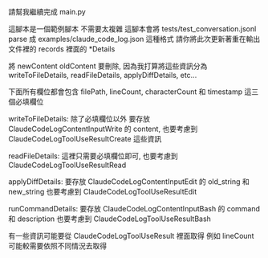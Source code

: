 請幫我繼續完成 main.py

這腳本是一個範例腳本 不需要太複雜
這腳本會將 tests/test_conversation.jsonl parse ​成 examples/claude_code_log.json 這種格式
請你將此次更新著重在輸出文件裡的 records 裡面的 *Details

將 newContent oldContent 要刪除, 因為我打算將這些資訊分為 writeToFileDetails, readFileDetails, applyDiffDetails, etc...

下面所有欄位都會包含 filePath, lineCount, characterCount 和 timestamp 這三個必填欄位

writeToFileDetails: 除了必填欄位以外 要存放 ClaudeCodeLogContentInputWrite 的 content, 也要考慮到 ClaudeCodeLogToolUseResultCreate 這些資訊

readFileDetails: 這裡只需要必填欄位即可, 也要考慮到 ClaudeCodeLogToolUseResultRead

applyDiffDetails: 要存放 ClaudeCodeLogContentInputEdit 的 old_string 和 new_string 也要考慮到 ClaudeCodeLogToolUseResultEdit

runCommandDetails: 要存放 ClaudeCodeLogContentInputBash 的 command 和 description 也要考慮到 ClaudeCodeLogToolUseResultBash

有一些資訊可能要從 ClaudeCodeLogToolUseResult 裡面取得 例如 lineCount 可能較需要依照不同情況去取得
